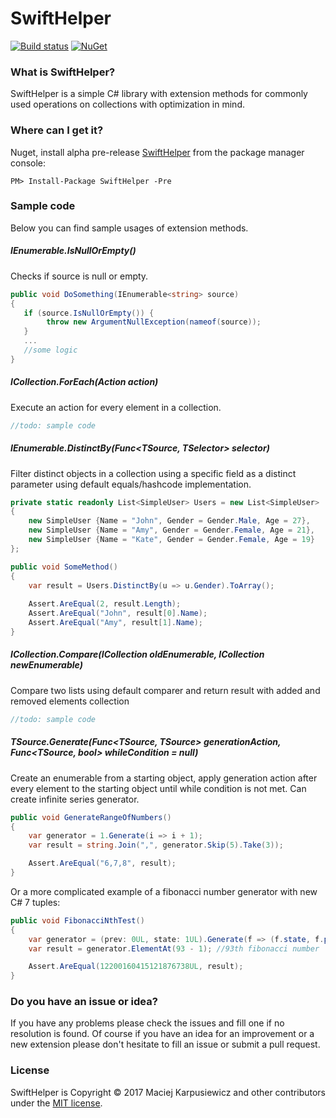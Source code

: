 # SwiftHelper

[![Build status](https://ci.appveyor.com/api/projects/status/43g27kognqaqmbgr?svg=true)](https://ci.appveyor.com/project/mkarpusiewicz/swifthelper)
[![NuGet](https://img.shields.io/nuget/v/SwiftHelper.svg)](https://www.nuget.org/packages/SwiftHelper/)

### What is SwiftHelper?
SwiftHelper is a simple C# library with extension methods for commonly used operations on collections with optimization in mind.

### Where can I get it?

Nuget, install alpha pre-release [SwiftHelper](https://www.nuget.org/packages/SwiftHelper/) from the package manager console:

```
PM> Install-Package SwiftHelper -Pre
```

### Sample code
Below you can find sample usages of extension methods.
##### IEnumerable<TSource>.IsNullOrEmpty()
Checks if source is null or empty.
```csharp
public void DoSomething(IEnumerable<string> source)
{
   if (source.IsNullOrEmpty()) {
        throw new ArgumentNullException(nameof(source));
   }
   ...
   //some logic
}
```

##### ICollection<TSource>.ForEach(Action<TSource> action)
Execute an action for every element in a collection.
```csharp
//todo: sample code
```

##### IEnumerable<TSource>.DistinctBy(Func<TSource, TSelector> selector)
Filter distinct objects in a collection using a specific field as a distinct parameter using default equals/hashcode implementation.
```csharp
private static readonly List<SimpleUser> Users = new List<SimpleUser>
{
    new SimpleUser {Name = "John", Gender = Gender.Male, Age = 27},
    new SimpleUser {Name = "Amy", Gender = Gender.Female, Age = 21},
    new SimpleUser {Name = "Kate", Gender = Gender.Female, Age = 19}
};

public void SomeMethod()
{
    var result = Users.DistinctBy(u => u.Gender).ToArray();
    
    Assert.AreEqual(2, result.Length);
    Assert.AreEqual("John", result[0].Name);
    Assert.AreEqual("Amy", result[1].Name);
}
```

##### ICollection<TSource>.Compare(ICollection<TElement> oldEnumerable, ICollection<TElement> newEnumerable)
Compare two lists using default comparer and return result with added and removed elements collection
```csharp
//todo: sample code
```

##### TSource.Generate(Func<TSource, TSource> generationAction, Func<TSource, bool> whileCondition = null)
Create an enumerable from a starting object, apply generation action after every element to the starting object until while condition is not met. Can create infinite series generator.
```csharp
public void GenerateRangeOfNumbers()
{
    var generator = 1.Generate(i => i + 1);
    var result = string.Join(",", generator.Skip(5).Take(3));

    Assert.AreEqual("6,7,8", result);
}
```
Or a more complicated example of a fibonacci number generator with new C# 7 tuples:
```csharp
public void FibonacciNthTest()
{
    var generator = (prev: 0UL, state: 1UL).Generate(f => (f.state, f.prev + f.state)).Select(f => f.state);
    var result = generator.ElementAt(93 - 1); //93th fibonacci number

    Assert.AreEqual(12200160415121876738UL, result);
}
```

### Do you have an issue or idea?

If you have any problems please check the issues and fill one if no resolution is found.
Of course if you have an idea for an improvement or a new extension please don't hesitate to fill an issue or submit a pull request.

### License

SwiftHelper is Copyright &copy; 2017 Maciej Karpusiewicz and other contributors under the [MIT license](LICENSE).